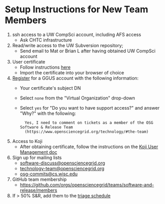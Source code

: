 Setup Instructions for New Team Members
=======================================

1. ssh access to a UW CompSci account, including AFS access
    - Ask CHTC infrastructure
1. Read/write access to the UW Subversion repository;
    - Send email to Mat or Brian L after having obtained UW CompSci account
1. User certificate
    - Follow instructions [here](../software/user-certs.md)
    - Import the certificate into your browser of choice
1. [Register](https://ggus.eu/?mode=register) for a GGUS account with the following information:
    - Your certificate's subject DN
    - Select `none` from the "Virtual Organization" drop-down
    - Select `yes` for "Do you want to have support access?" and answer "Why?" with the following:

            Yes, I need to comment on tickets as a member of the OSG Software & Release Team
            (https://www.opensciencegrid.org/technology/#the-team)

1. Access to Koji
    - After obtaining certificate, follow the instructions on the [Koji User Management doc](https://docs.google.com/document/d/1a-8vppY1J969p39ZB_2Pi6nrN-ApcyabC56Q64uqjto/edit#bookmark=id.gjdgxs)
1. Sign up for mailing lists
    - [software-discuss@opensciencegrid.org](https://listserv.fnal.gov/scripts/wa.exe?SUBED1=SOFTWARE-DISCUSS&A=1)
    - technology-team@opensciencegrid.org
    - osg-commits@cs.wisc.edu
1. GitHub team membership
    - <https://github.com/orgs/opensciencegrid/teams/software-and-release/members>
1. If > 50% S&R, add them to the [triage schedule](https://github.com/opensciencegrid/osg-triage-assignments/blob/master/rotation.txt)
